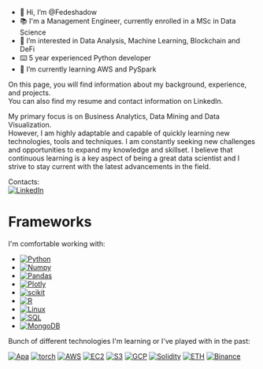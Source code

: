 - 👋 Hi, I’m @Fedeshadow
- 📚 I'm a Management Engineer, currently enrolled in a MSc in Data Science
- 👀 I’m interested in Data Analysis, Machine Learning, Blockchain and DeFi
- ⌨️ 5 year experienced Python developer
- 🌱 I’m currently learning AWS and PySpark

On this page, you will find information about my background, experience, and projects.\
You can also find my resume and contact information on LinkedIn.

My primary focus is on Business Analytics, Data Mining and Data Visualization.\
However, I am highly adaptable and capable of quickly learning new technologies, tools and techniques. I am constantly seeking new challenges and opportunities to expand my knowledge and skillset. I believe that continuous learning is a key aspect of being a great data scientist and I strive to stay current with the latest advancements in the field.

Contacts:\
[![LinkedIn][linkedin-shield]][linkedin-url]

# Frameworks
I'm comfortable working with:
* [![Python][Python]][Python-url]
* [![Numpy][Numpy]][Numpy-url]
* [![Pandas][pandas]][pandas-url]
* [![Plotly][Plotly]][Plotly-url]
* [![scikit][scikit]][scikit-url]
* [![R][R]][R-url]
* [![Linux][Linux]][Linux-url]
* [![SQL][SQL]][SQL-url]
* [![MongoDB][MongoDB]][MongoDB-url]

Bunch of different technologies I'm learning or I've played with in the past:


[![Apa][Apa]][Apa-url]
[![torch][torch]][torch-url]
[![AWS][AWS]][AWS-url]
[![EC2][EC2]][AWS-url]
[![S3][S3]][AWS-url]
[![GCP][GCP]][GCP-url]
[![Solidity][Solidity]][Solidity-url]
[![ETH][ETH]][ETH-url]
[![Binance][Binance]][Binance-url]



[Python]: https://img.shields.io/badge/Python-3776AB?style=for-the-badge&logo=python&logoColor=yellow
[Python-url]: https://www.python.org/
[Numpy]: https://img.shields.io/badge/NumPy-4D6DCF?style=for-the-badge&logo=numpy&logoColor=white
[Numpy-url]: https://numpy.org/
[pandas]: https://img.shields.io/badge/Pandas-150458?style=for-the-badge&logo=pandas&logoColor=white
[pandas-url]: https://pandas.pydata.org/
[plotly]: https://img.shields.io/badge/plotly-3F4F75?style=for-the-badge&logo=plotly&logoColor=white
[plotly-url]: https://plotly.com/
[Linux]: https://img.shields.io/badge/Linux-919191?style=for-the-badge&logo=linux&logoColor=black
[Linux-url]: https://www.debian.org/
[R]: https://img.shields.io/badge/R-276DC3?style=for-the-badge&logo=r&logoColor=light-grey
[R-url]: https://www.r-project.org/
[SQL]: https://img.shields.io/badge/SQL-003B57?style=for-the-badge&logo=sqlite&logoColor=white
[SQL-url]: https://www.sqlite.org/index.html
[MongoDB]: https://img.shields.io/badge/MongoDB-47A248?style=for-the-badge&logo=mongodb&logoColor=white
[MongoDB-url]: https://www.mongodb.com/
[scikit]: https://img.shields.io/badge/scikit_learn-F7931E?style=for-the-badge&logo=scikit-learn&logoColor=white
[scikit-url]: https://scikit-learn.org/stable/

[AWS]: https://img.shields.io/badge/Amazon_AWS-232F3E?style=for-the-badge&logo=amazon-aws&logoColor=white
[AWS-url]: https://aws.amazon.com/
[EC2]: https://img.shields.io/badge/Amazon_EC2-FF9900?style=for-the-badge&logo=amazon-ec2&logoColor=white
[S3]: https://img.shields.io/badge/Amazon_S3-569A31?style=for-the-badge&logo=amazon-s3&logoColor=white
[GCP]: https://img.shields.io/badge/Google_cloud-4285F4?style=for-the-badge&logo=google-cloud&logoColor=white
[GCP-url]: https://cloud.google.com/
[Solidity]: https://img.shields.io/badge/Solidity-363636?style=for-the-badge&logo=solidity&logoColor=white
[Solidity-url]: https://docs.soliditylang.org/en/v0.8.17/
[Binance]: https://img.shields.io/badge/Binance_API-F0B90B?style=for-the-badge&logo=binance&logoColor=black
[Binance-url]: https://www.binance.com/en/binance-api
[ETH]: https://img.shields.io/badge/Ethereum-3C3C3D?style=for-the-badge&logo=ethereum&logoColor=white
[ETH-url]: https://ethereum.org/en/
[Apa]: https://img.shields.io/badge/Apache_spark-E25A1C?style=for-the-badge&logo=apache-spark&logoColor=white
[Apa-url]: https://spark.apache.org/
[torch]: https://img.shields.io/badge/Pytorch-EE4C2C?style=for-the-badge&logo=pytorch&logoColor=white
[torch-url]: https://pytorch.org/


[linkedin-shield]: https://img.shields.io/badge/-LinkedIn-black.svg?style=social&logo=linkedin&colorB=555
[linkedin-url]: https://www.linkedin.com/in/federico-argilli
